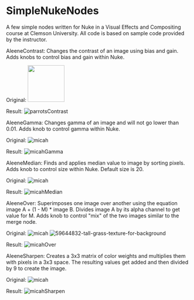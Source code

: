 # SimpleNukeNodes
A few simple nodes written for Nuke in a Visual Effects and Compositing course at Clemson University. All code is based on sample code provided by the instructor.

AleeneContrast:
Changes the contrast of an image using bias and gain. Adds knobs to control bias and gain within Nuke.

Original: <img src="https://github.com/aleenend/SimpleNukeNodes/assets/59891824/53ac072d-0878-480a-bcdd-69b85dc62f26" width="100" height="100">

Result: ![parrotsContrast](https://github.com/aleenend/SimpleNukeNodes/assets/59891824/75ece9ba-b4d8-45c0-a85c-d02317f3f44c)


AleeneGamma:
Changes gamma of an image and will not go lower than 0.01. Adds knob to control gamma within Nuke.

Original: ![micah](https://github.com/aleenend/SimpleNukeNodes/assets/59891824/f9bd496c-03c3-4a64-ab3d-ba393e33db62)

Result: ![micahGamma](https://github.com/aleenend/SimpleNukeNodes/assets/59891824/29e3774d-dc2c-482d-8062-71665d5d07ff)


AleeneMedian:
Finds and applies median value to image by sorting pixels. Adds knob to control size within Nuke. Default size is 20.

Original: ![micah](https://github.com/aleenend/SimpleNukeNodes/assets/59891824/4637138f-1b5c-4643-885d-0f421df5e74a)

Result: ![micahMedian](https://github.com/aleenend/SimpleNukeNodes/assets/59891824/fb43bccd-1ebf-494f-8870-2cd2c013cf43)


AleeneOver:
Superimposes one image over another using the equation image A + (1 - M) * image B. Divides image A by its alpha channel to get value for M. Adds knob to control "mix" of the two images similar to the merge node.

Original: ![micah](https://github.com/aleenend/SimpleNukeNodes/assets/59891824/9c5f9311-66fa-4317-a329-ca10c05b56f2) ![59644832-tall-grass-texture-for-background](https://github.com/aleenend/SimpleNukeNodes/assets/59891824/45573124-aad0-4b32-bc96-561d56194cd2)

Result: ![micahOver](https://github.com/aleenend/SimpleNukeNodes/assets/59891824/5c9906c4-2025-4530-afab-d9e86619dbb5)


AleeneSharpen:
Creates a 3x3 matrix of color weights and multiplies them with pixels in a 3x3 space. The resulting values get added and then divided by 9 to create the image.

Original: ![micah](https://github.com/aleenend/SimpleNukeNodes/assets/59891824/6d840fc7-c795-47b3-8917-10e0f99136fa)

Result: ![micahSharpen](https://github.com/aleenend/SimpleNukeNodes/assets/59891824/c855e8d4-f2dd-434c-bc95-eeea4b676eec)

